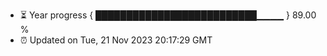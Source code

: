 - ⏳ Year progress { ██████████████████████████▁▁▁▁ } 89.00 %
- ⏰ Updated on Tue, 21 Nov 2023 20:17:29 GMT

